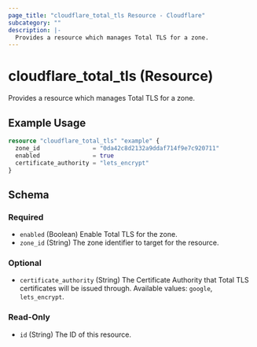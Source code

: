 ```yaml
---
page_title: "cloudflare_total_tls Resource - Cloudflare"
subcategory: ""
description: |-
  Provides a resource which manages Total TLS for a zone.
---
```


# cloudflare_total_tls (Resource)

Provides a resource which manages Total TLS for a zone.

## Example Usage

```terraform
resource "cloudflare_total_tls" "example" {
  zone_id               = "0da42c8d2132a9ddaf714f9e7c920711"
  enabled               = true
  certificate_authority = "lets_encrypt"
}
```
<!-- schema generated by tfplugindocs -->
## Schema

### Required

- `enabled` (Boolean) Enable Total TLS for the zone.
- `zone_id` (String) The zone identifier to target for the resource.

### Optional

- `certificate_authority` (String) The Certificate Authority that Total TLS certificates will be issued through. Available values: `google`, `lets_encrypt`.

### Read-Only

- `id` (String) The ID of this resource.


